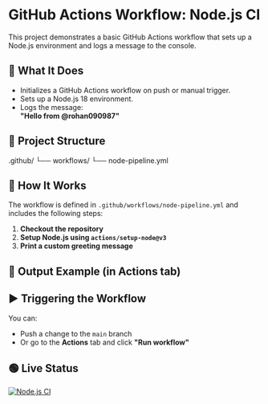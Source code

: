 # GitHub Actions Workflow: Node.js CI

This project demonstrates a basic GitHub Actions workflow that sets up a Node.js environment and logs a message to the console.

## 🔧 What It Does

- Initializes a GitHub Actions workflow on push or manual trigger.
- Sets up a Node.js 18 environment.
- Logs the message:  
  **"Hello from @rohan090987"**

## 📂 Project Structure

.github/
└── workflows/
└── node-pipeline.yml


## 🚀 How It Works

The workflow is defined in `.github/workflows/node-pipeline.yml` and includes the following steps:

1. **Checkout the repository**
2. **Setup Node.js using `actions/setup-node@v3`**
3. **Print a custom greeting message**

## 📸 Output Example (in Actions tab)


## ▶️ Triggering the Workflow

You can:
- Push a change to the `main` branch
- Or go to the **Actions** tab and click **"Run workflow"**

## 🟢 Live Status

[![Node.js CI](https://github.com/rohan090987/Build-a-GitHub-Actions-Pipeline/actions/workflows/node-pipeline.yml/badge.svg)](https://github.com/rohan090987/Build-a-GitHub-Actions-Pipeline/actions)

